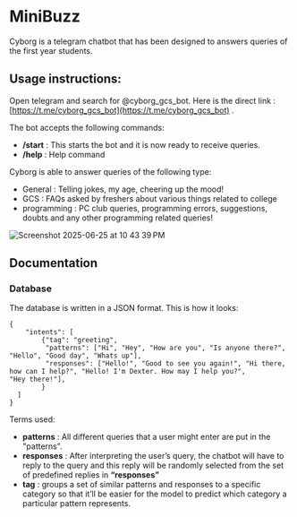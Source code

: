 # MiniBuzz
Cyborg is a telegram chatbot that has been designed to answers queries of the first year students. 

## Usage instructions:

Open telegram and search for @cyborg_gcs_bot.  Here is the direct link : [https://t.me/cyborg_gcs_bot](https://t.me/cyborg_gcs_bot) . 

The bot accepts the following commands:

- **/start** : This starts the bot and it is now ready to receive queries.
- **/help** : Help command

Cyborg is able to answer queries of the following type:

- General : Telling jokes, my age, cheering up the mood!
- GCS : FAQs asked by freshers about various things related to college
- programming : PC club queries, programming errors, suggestions, doubts and any other programming related queries!


![Screenshot 2025-06-25 at 10 43 39 PM](https://github.com/user-attachments/assets/11807894-71f2-4541-8e25-6372e614cf80)





## Documentation

### Database

The database is written in a JSON format.  This is how it looks:

```
{
	"intents": [
        {"tag": "greeting",
         "patterns": ["Hi", "Hey", "How are you", "Is anyone there?", "Hello", "Good day", "Whats up"],
         "responses": ["Hello!", "Good to see you again!", "Hi there, how can I help?", "Hello! I'm Dexter. How may I help you?", 						"Hey there!"],
        }
  ]
}
```

Terms used:

- **patterns** : All different queries that a user might enter are put in the "patterns".
- **responses** : After interpreting the user’s query, the chatbot will have to reply to the query and this reply will be randomly selected from the set of predefined replies in **“responses”**
- **tag** : groups a set of similar patterns and responses to a specific category so that it’ll be easier for the model to predict which category a particular pattern represents.
